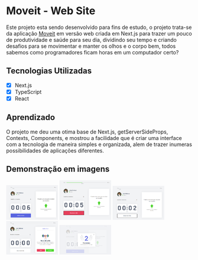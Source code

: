 # Moveit - Web Site

Este projeto esta sendo desenvolvido para fins de estudo, o projeto trata-se da aplicação [Moveit](https://moveit-5luwr38va-mateusgcoelho.vercel.app) em versão web criada em Next.js para trazer um pouco de produtividade e saúde para seu dia, dividindo seu tempo e criando desafios para se movimentar e manter os olhos e o corpo bem, todos sabemos como programadores ficam horas em um computador certo?

## Tecnologias Utilizadas

- [x] Next.js
- [x] TypeScript
- [x] React

## Aprendizado

O projeto me deu uma otima base de Next.js, getServerSideProps, Contexts, Components, e mostrou a facilidade que é criar uma interface com a tecnologia de maneira simples e organizada, alem de trazer inumeras possibilidades de aplicações diferentes.

## Demonstração em imagens

<img src="./img/foto1.png" width="140px" />
<img src="./img/foto2.png" width="140px" />
<img src="./img/foto3.png" width="140px" />
<img src="./img/foto4.png" width="140px" />
<img src="./img/foto5.png" width="140px" />
